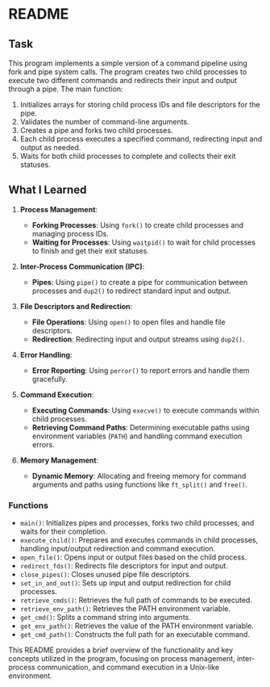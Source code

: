 # README

## Task

This program implements a simple version of a command pipeline using fork and pipe system calls. The program creates two child processes to execute two different commands and redirects their input and output through a pipe. The main function:

1. Initializes arrays for storing child process IDs and file descriptors for the pipe.
2. Validates the number of command-line arguments.
3. Creates a pipe and forks two child processes.
4. Each child process executes a specified command, redirecting input and output as needed.
5. Waits for both child processes to complete and collects their exit statuses.

## What I Learned

1. **Process Management**:
   - **Forking Processes**: Using `fork()` to create child processes and managing process IDs.
   - **Waiting for Processes**: Using `waitpid()` to wait for child processes to finish and get their exit statuses.

2. **Inter-Process Communication (IPC)**:
   - **Pipes**: Using `pipe()` to create a pipe for communication between processes and `dup2()` to redirect standard input and output.

3. **File Descriptors and Redirection**:
   - **File Operations**: Using `open()` to open files and handle file descriptors.
   - **Redirection**: Redirecting input and output streams using `dup2()`.

4. **Error Handling**:
   - **Error Reporting**: Using `perror()` to report errors and handle them gracefully.

5. **Command Execution**:
   - **Executing Commands**: Using `execve()` to execute commands within child processes.
   - **Retrieving Command Paths**: Determining executable paths using environment variables (`PATH`) and handling command execution errors.

6. **Memory Management**:
   - **Dynamic Memory**: Allocating and freeing memory for command arguments and paths using functions like `ft_split()` and `free()`.

### Functions

- `main()`: Initializes pipes and processes, forks two child processes, and waits for their completion.
- `execute_child()`: Prepares and executes commands in child processes, handling input/output redirection and command execution.
- `open_file()`: Opens input or output files based on the child process.
- `redirect_fds()`: Redirects file descriptors for input and output.
- `close_pipes()`: Closes unused pipe file descriptors.
- `set_in_and_out()`: Sets up input and output redirection for child processes.
- `retrieve_cmds()`: Retrieves the full path of commands to be executed.
- `retrieve_env_path()`: Retrieves the PATH environment variable.
- `get_cmd()`: Splits a command string into arguments.
- `get_env_path()`: Retrieves the value of the PATH environment variable.
- `get_cmd_path()`: Constructs the full path for an executable command.

This README provides a brief overview of the functionality and key concepts utilized in the program, focusing on process management, inter-process communication, and command execution in a Unix-like environment.
